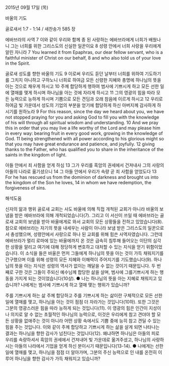2015년 09월 17일 (목)

바울의 기도



골로새서 1:7 - 1:14 / 새찬송가 585 장


에바브라의 사역
7 이와 같이 우리와 함께 종 된 사랑하는 에바브라에게 너희가 배웠나니 그는 너희를 위한 그리스도의 신실한 일꾼이요 8 성령 안에서 너희 사랑을 우리에게 알린 자니라
7 You learned it from Epaphras, our dear fellow servant, who is a faithful minister of Christ on our behalf, 8 and who also told us of your love in the Spirit. 

골로새 성도를 향한 바울의 기도
9 이로써 우리도 듣던 날부터 너희를 위하여 기도하기를 그치지 아니하고 구하노니 너희로 하여금 모든 신령한 지혜와 총명에 하나님의 뜻을 아는 것으로 채우게 하시고 10 주께 합당하게 행하여 범사에 기쁘시게 하고 모든 선한 일에 열매를 맺게 하시며 하나님을 아는 것에 자라게 하시고 11 그의 영광의 힘을 따라 모든 능력으로 능하게 하시며 기쁨으로 모든 견딤과 오래 참음에 이르게 하시고 12 우리로 하여금 빛 가운데서 성도의 기업의 부분을 얻기에 합당하게 하신 아버지께 감사하게 하시기를 원하노라
9 For this reason, since the day we heard about you, we have not stopped praying for you and asking God to fill you with the knowledge of his will through all spiritual wisdom and understanding. 10 And we pray this in order that you may live a life worthy of the Lord and may please him in every way: bearing fruit in every good work, growing in the knowledge of God. 11 being strengthened with all power according to his glorious might so that you may have great endurance and patience, and joyfully. 12 giving thanks to the Father, who has qualified you to share in the inheritance of the saints in the kingdom of light. 

아들 안에서 죄 사함을 얻게 하심
13 그가 우리를 흑암의 권세에서 건져내사 그의 사랑의 아들의 나라로 옮기셨으니 14 그 아들 안에서 우리가 속량 곧 죄 사함을 얻었도다
13 For he has rescued us from the dominion of darkness and brought us into the kingdom of the Son he loves, 14 in whom we have redemption, the forgiveness of sins.

해석도움





신자의 앎과 행위 
골로새 교회는 사도 바울에 의해 직접 개척된 교회가 아니라 바울의 보냄을 받은 에바브라에 의해 개척되었습니다(7). 그리고 이 서신이 쓰일 때 에바브라는 골로새 교회의 보냄을 받아 바울에게로 와서 교회의 모든 상황들을 전하고 있었습니다(8). 참으로 에바브라는 자기의 뜻을 내세우는 사람이 아니라 보냄 받은 그리스도의 일꾼으로서 충성했으며, 성령안에서 사랑으로 하나 된 교회를 위해 힘쓴 사역자였습니다. 그런데 에바브라가 멀리 로마에 있는 바울에까지 온 것은 급속히 침투해 들어오는 이단의 심각한 상황을 알리고 여기에 대해 정당하게 변호하고 대처할 수 있는 지식을 얻기 위함이었습니다. 이 소식을 들은 바울은 먼저 그들에게 하나님의 뜻을 아는 것이 가득 채워지기를 간구했으며 이를 위해 성령의 모든 지혜와 이해력이 주어지기를 기도했습니다(9). 하나님의 뜻을 아는 지식은 성령의 역사가 없이는 깨달을 수 없는 것이기 때문입니다. 두 번째로 구한 것은 그들이 주되신 예수님께 합당한 삶을 살며, 범사에 그를기쁘시게 하는 행동을 가지게 되는 것이었습니다(10상).
● 나는 하나님의 뜻을 아는 지혜로 채워지고 있습니까? 나에게는 범사에 기쁘시게 하고
열매 맺는 행위가 있습니까?

주를 기쁘시게 하는 삶 
주께 합당하고 주를 기쁘시게 하는 삶이란 구체적으로 모든 선한 일에 열매를 맺고, 하나님을 아는 것이 점점 더 자라가는 것입니다(10하). 또한 그것은 그분의 영광스러운 힘을 따라 능하게 되는 것입니다(11). 이 영광의 힘은 인간이 지성이나 의지로 알 수 없는 초월적인 하나님의 능력으로, 이것은 우리에게 참고 견뎌야 할 모든 상황을 없애주는 것이 아니라 어떤 상황 속에서도 기쁨 중에 능히 참고 견딜 수 있는 힘을 주는 것입니다. 이와 같이 주께 합당하고 기쁘시게 하는 삶을 살게 되면 나타나는 결과는 하나님을 향한 감사가 넘친다는 것입니다(12). 왜냐하면 하나님은 아들의 피로 우리를 속량하셔서 흑암의 권세에서 건져내어 빛 가운데로 옮겨주셨고, 하나님의 사랑하시는 아들의 나라에서 기업을 얻게 하신 분이시기 때문입니다(13-14).
● 나에게는 선한 일에 열매를 맺고, 하나님을 점점 더 알아가며, 그분의 주신 능력으로 인
내를 온전히 이루어 하나님을 향한 감사가 가득 채워지고 있습니까?
